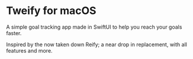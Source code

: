 # Tweify for macOS
A simple goal tracking app made in SwiftUI to help you reach your goals faster.

Inspired by the now taken down Reify; a near drop in replacement, with all features and more.
